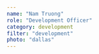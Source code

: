 ```yaml
---
name: "Nam Truong"
role: "Development Officer"
category: development
filter: "development"
photo: "dallas"
---
```

